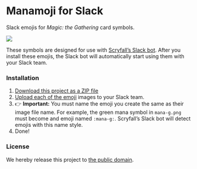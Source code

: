 # Manamoji for Slack

Slack emojis for _Magic: the Gathering_ card symbols.

![](https://cloud.githubusercontent.com/assets/769083/24091884/48c75d26-0d21-11e7-83ea-06f6c6e6f4d4.png)

These symbols are designed for use with [Scryfall’s Slack bot](https://scryfall.com/bots). After you install these emojis, the Slack bot will automatically start using them with your Slack team.

### Installation

1. [Download this project as a ZIP file](https://github.com/scryfall/manamoji-slack/archive/master.zip)
2. [Upload each of the emoji](https://get.slack.help/hc/en-us/articles/206870177-Create-custom-emoji) images to your Slack team. 
3. 👉 **Important:** You must name the emoji you create the same as their image file name. For example, the green mana symbol in `mana-g.png` must become and emoji named `:mana-g:`. Scryfall’s Slack bot will detect emojis with this name style.
4. Done!

### License

We hereby release this project to [the public domain](LICENSE.md).
